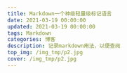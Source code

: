 ```yaml
---
title: Markdown一个神级轻量级标记语言
date: 2021-03-19 00:00:00
updated: 2021-03-19 00:00:00
tags: Markdown
categories: 博客
description: 记录markdown用法，以便查阅
top_img: /img_tmp/p2.jpg
cover: /img_tmp/p2.jpg
---
```

